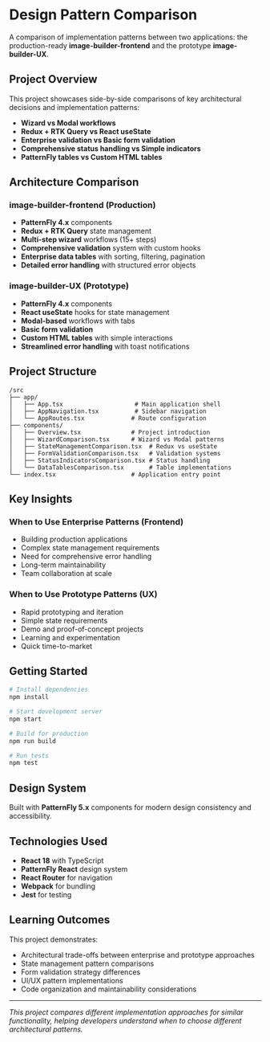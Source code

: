 # Design Pattern Comparison

A comparison of implementation patterns between two applications: the production-ready **image-builder-frontend** and the prototype **image-builder-UX**.

## Project Overview

This project showcases side-by-side comparisons of key architectural decisions and implementation patterns:

- **Wizard vs Modal workflows**
- **Redux + RTK Query vs React useState**
- **Enterprise validation vs Basic form validation**
- **Comprehensive status handling vs Simple indicators**
- **PatternFly tables vs Custom HTML tables**

## Architecture Comparison

### image-builder-frontend (Production)
- **PatternFly 4.x** components
- **Redux + RTK Query** state management  
- **Multi-step wizard** workflows (15+ steps)
- **Comprehensive validation** system with custom hooks
- **Enterprise data tables** with sorting, filtering, pagination
- **Detailed error handling** with structured error objects

### image-builder-UX (Prototype)  
- **PatternFly 4.x** components
- **React useState** hooks for state management
- **Modal-based** workflows with tabs
- **Basic form validation** 
- **Custom HTML tables** with simple interactions
- **Streamlined error handling** with toast notifications

## Project Structure

```
/src
├── app/
│   ├── App.tsx                    # Main application shell
│   ├── AppNavigation.tsx          # Sidebar navigation
│   └── AppRoutes.tsx             # Route configuration
├── components/
│   ├── Overview.tsx              # Project introduction
│   ├── WizardComparison.tsx      # Wizard vs Modal patterns
│   ├── StateManagementComparison.tsx  # Redux vs useState
│   ├── FormValidationComparison.tsx   # Validation systems
│   ├── StatusIndicatorsComparison.tsx # Status handling
│   └── DataTablesComparison.tsx       # Table implementations
└── index.tsx                     # Application entry point
```

## Key Insights

### When to Use Enterprise Patterns (Frontend)
- Building production applications
- Complex state management requirements  
- Need for comprehensive error handling
- Long-term maintainability
- Team collaboration at scale

### When to Use Prototype Patterns (UX)
- Rapid prototyping and iteration
- Simple state requirements
- Demo and proof-of-concept projects
- Learning and experimentation
- Quick time-to-market

## Getting Started

```bash
# Install dependencies
npm install

# Start development server
npm start

# Build for production
npm run build

# Run tests
npm test
```

## Design System

Built with **PatternFly 5.x** components for modern design consistency and accessibility.

## Technologies Used

- **React 18** with TypeScript
- **PatternFly React** design system
- **React Router** for navigation
- **Webpack** for bundling
- **Jest** for testing

## Learning Outcomes

This project demonstrates:
- Architectural trade-offs between enterprise and prototype approaches
- State management pattern comparisons
- Form validation strategy differences  
- UI/UX pattern implementations
- Code organization and maintainability considerations

---

*This project compares different implementation approaches for similar functionality, helping developers understand when to choose different architectural patterns.*
